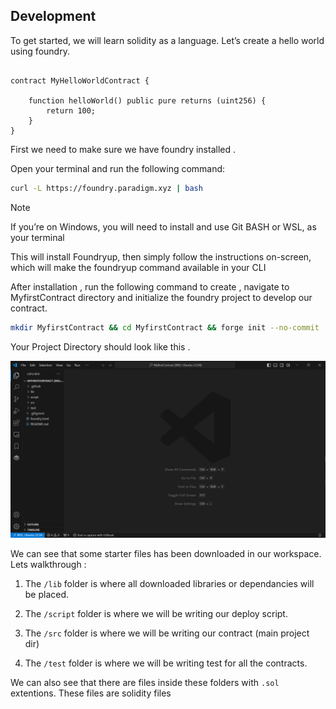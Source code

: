 ## Development 

To get started, we will learn solidity as a language.
Let’s create a hello world using foundry.

```solidity

contract MyHelloWorldContract {

	function helloWorld() public pure returns (uint256) {
		return 100;
	}
}
```

First we need to make sure  we have foundry installed .

Open your terminal and run the following command:
```bash
curl -L https://foundry.paradigm.xyz | bash
```

>[!NOTE]
> If you’re on Windows, you will need to install and use Git BASH or WSL, as your terminal


This will install Foundryup, then simply follow the instructions on-screen, which will make the foundryup command available in your CLI

After installation , run the following command to create , navigate to MyfirstContract directory and initialize the foundry project to develop our contract.

```bash
mkdir MyfirstContract && cd MyfirstContract && forge init --no-commit
```



Your Project Directory should look like this .

![alt text](image.png)


We can see that some starter files has been downloaded in our workspace. Lets walkthrough : 

 1. The `/lib` folder is where all  downloaded libraries or dependancies  will be placed. 

 2. The  `/script` folder is where we will be writing our deploy script.

 3. The `/src` folder is where we will be writing our contract (main project dir)

 4. The `/test` folder is where we will be writing test for all the contracts.


We can also see that there are files inside these folders with `.sol` extentions.  These files are solidity files
 
